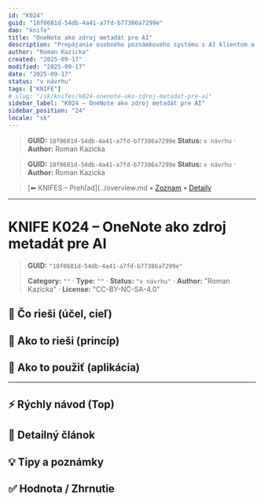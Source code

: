 ```yaml
---
id: "K024"
guid: "18f0681d-54db-4a41-a7fd-b77386a7299e"
dao: "knife"
title: "OneNote ako zdroj metadát pre AI"
description: "Prepájanie osobného poznámkového systému s AI klientom a projektmi"
author: "Roman Kazicka"
created: "2025-09-17"
modified: "2025-09-17"
date: "2025-09-17"
status: "v návrhu"
tags: ["KNIFE"]
# slug: "/sk/knifes/k024-onenote-ako-zdroj-metadat-pre-ai"
sidebar_label: "K024 – OneNote ako zdroj metadát pre AI"
sidebar_position: "24"
locale: "sk"
---
```

<!-- fm-visible: start -->
> **GUID:** `18f0681d-54db-4a41-a7fd-b77386a7299e`
> **Status:** `v návrhu` · **Author:** Roman Kazicka
<!-- fm-visible: end -->
<!-- body:start -->

<!-- fm-visible: start -->
> **GUID:** `18f0681d-54db-4a41-a7fd-b77386a7299e`
> **Status:** `v návrhu` · **Author:** Roman Kazicka
<!-- fm-visible: end -->
<!-- body:start -->

<!-- nav:knifes -->
> [⬅ KNIFES – Prehľad](../overview.md • [Zoznam](../KNIFE_Overview_List.md) • [Detaily](../KNIFE_Overview_Details.md)
---
# KNIFE K024 – OneNote ako zdroj metadát pre AI
<!-- fm-visible: start -->

> **GUID:** `"18f0681d-54db-4a41-a7fd-b77386a7299e"`
>   
> **Category:** `""` · **Type:** `""` · **Status:** `"v návrhu"` · **Author:** "Roman Kazicka" · **License:** "CC-BY-NC-SA-4.0"
<!-- fm-visible: end -->


## 🎯 Čo rieši (účel, cieľ)

## 🧩 Ako to rieši (princíp)

## 🧪 Ako to použiť (aplikácia)

---

## ⚡ Rýchly návod (Top)

## 📜 Detailný článok

## 💡 Tipy a poznámky

## ✅ Hodnota / Zhrnutie
